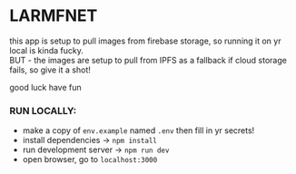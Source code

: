 # LARMFNET

this app is setup to pull images from firebase storage, so running it on yr local is kinda fucky.  
BUT - the images are setup to pull from IPFS as a fallback if cloud storage fails, so give it a shot!

good luck have fun

### RUN LOCALLY:
- make a copy of `env.example` named `.env` then fill in yr secrets!
- install dependencies -> `npm install`
- run development server -> `npm run dev`
- open browser, go to `localhost:3000`
